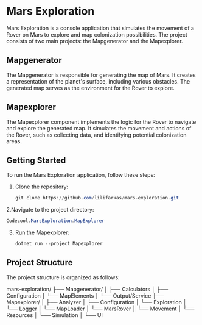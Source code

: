 # Mars Exploration

Mars Exploration is a console application that simulates the movement of a Rover on Mars to explore and map colonization possibilities. The project consists of two main projects: the Mapgenerator and the Mapexplorer.

## Mapgenerator

The Mapgenerator is responsible for generating the map of Mars. It creates a representation of the planet's surface, including various obstacles. The generated map serves as the environment for the Rover to explore.

## Mapexplorer

The Mapexplorer component implements the logic for the Rover to navigate and explore the generated map. It simulates the movement and actions of the Rover, such as collecting data, and identifying potential colonization areas.

## Getting Started

To run the Mars Exploration application, follow these steps:
1. Clone the repository:

   ```powershell
   git clone https://github.com/lilifarkas/mars-exploration.git
   ```
2.Navigate to the project directory:

   ```powershell
   Codecool.MarsExploration.MapExplorer
   ```
3. Run the Mapexplorer:

   ```powershell
   dotnet run --project Mapexplorer
   ```

## Project Structure
The project structure is organized as follows:

mars-exploration/
├── Mapgenerator/
│   ├── Calculators
│   ├── Configuration
│   └── MapElements
│   └── Output/Service
├── Mapexplorer/
│   ├── Analyzer
│   ├── Configuration
│   └── Exploration
│   └── Logger
│   └── MapLoader
│   └── MarsRover
│   └── Movement
│   └── Resources
│   └── Simulation
│   └── UI


   
